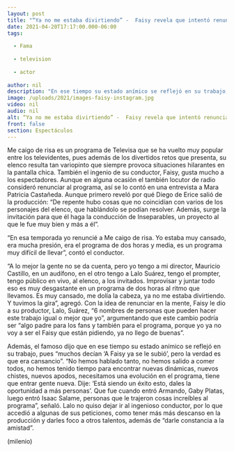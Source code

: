 ```yaml
---
layout: post
title: "“Ya no me estaba divirtiendo” -  Faisy revela que intentó renunciar a ‘Me caigo de risa’"
date: 2021-04-20T17:17:00.000-06:00
tags:
  
  - Fama
  
  - television
  
  - actor
  
author: nil
description: "En ese tiempo su estado anímico se reflejó en su trabajo, pues “muchos decían: ‘A Faisy ya se le subió’, pero la verdad es que era cansancio”. "
image: /uploads/2021/images-faisy-instagram.jpg
video: nil
audio: nil
alt: “Ya no me estaba divirtiendo” -  Faisy revela que intentó renunciar a ‘Me caigo de risa’
front: false
section: Espectáculos
---
```


Me caigo de risa es un programa de Televisa que se ha vuelto muy popular entre los televidentes, pues además de los divertidos retos que presenta, su elenco resulta tan variopinto que siempre provoca situaciones hilarantes en la pantalla chica. También el ingenio de su conductor, Faisy, gusta mucho a los espectadores. Aunque en alguna ocasión el también locutor de radio consideró renunciar al programa, así se lo contó en una entrevista a Mara Patricia Castañeda. Aunque primero reveló por qué Diego de Erice salió de la producción: “De repente hubo cosas que no coincidían con varios de los personajes del elenco, que hablándolo se podían resolver. Además, surge la invitación para que él haga la conducción de Inseparables, un proyecto al que le fue muy bien y más a él”. 

“En esa temporada yo renuncié a Me caigo de risa. Yo estaba muy cansado, era mucha presión, era el programa de dos horas y media, es un programa muy difícil de llevar”, contó el conductor. 

“A lo mejor la gente no se da cuenta, pero yo tengo a mi director, Mauricio Castillo, en un audífono, en el otro tengo a Lalo Suárez, tengo el prompter, tengo público en vivo, al elenco, a los invitados. Improvisar y juntar todo eso es muy desgastante en un programa de dos horas al ritmo que llevamos. Es muy cansado, me dolía la cabeza, ya no me estaba divirtiendo. Y tuvimos la gira”, agregó. Con la idea de renunciar en la mente, Faisy le dio a su productor, Lalo, Suárez, “6 nombres de personas que pueden hacer este trabajo igual o mejor que yo”, argumentando que este cambio podría ser “algo padre para los fans y también para el programa, porque yo ya no voy a ser el Faisy que están pidiendo, ya no llego de buenas”. 

Además, el famoso dijo que en ese tiempo su estado anímico se reflejó en su trabajo, pues “muchos decían ‘A Faisy ya se le subió’, pero la verdad es que era cansancio”. “No hemos hablado tanto, no hemos salido a comer todos, no hemos tenido tiempo para encontrar nuevas dinámicas, nuevos chistes, nuevos apodos, necesitamos una evolución en el programa, tiene que entrar gente nueva. Dije: ‘Está siendo un éxito esto, dales la oportunidad a más personas’. Que fue cuando entró Armando, Gaby Platas, luego entró Isaac Salame, personas que le trajeron cosas increíbles al programa”, señaló. 
Lalo no quiso dejar ir al ingenioso conductor, por lo que accedió a algunas de sus peticiones, como tener más más descanso en la producción y darles foco a otros talentos, además de “darle constancia a la amistad”. 

(milenio)